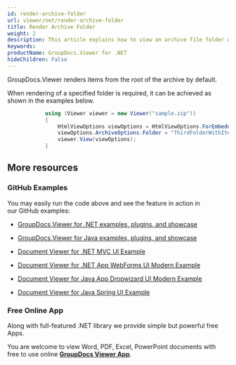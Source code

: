 ```yaml
---
id: render-archive-folder
url: viewer/net/render-archive-folder
title: Render Archive Folder
weight: 2
description: This article explains how to view an archive file folder with GroupDocs.Viewer within your .NET applications.
keywords: 
productName: GroupDocs.Viewer for .NET
hideChildren: False
---
```

GroupDocs.Viewer renders items from the root of the archive by default.

When rendering of a specified folder is required, it can be achieved as shown in the examples below.

```csharp
            using (Viewer viewer = new Viewer("sample.zip"))
            {              
                HtmlViewOptions viewOptions = HtmlViewOptions.ForEmbeddedResources();
                viewOptions.ArchiveOptions.Folder = "ThirdFolderWithItems";
                viewer.View(viewOptions);
            }

```

## More resources

### GitHub Examples

You may easily run the code above and see the feature in action in our GitHub examples:

*   [GroupDocs.Viewer for .NET examples, plugins, and showcase](https://github.com/groupdocs-viewer/GroupDocs.Viewer-for-.NET)
    
*   [GroupDocs.Viewer for Java examples, plugins, and showcase](https://github.com/groupdocs-viewer/GroupDocs.Viewer-for-Java)
    
*   [Document Viewer for .NET MVC UI Example](https://github.com/groupdocs-viewer/GroupDocs.Viewer-for-.NET-MVC) 
    
*   [Document Viewer for .NET App WebForms UI Modern Example](https://github.com/groupdocs-viewer/GroupDocs.Viewer-for-.NET-WebForms)
    
*   [Document Viewer for Java App Dropwizard UI Modern Example](https://github.com/groupdocs-viewer/GroupDocs.Viewer-for-Java-Dropwizard)
    
*   [Document Viewer for Java Spring UI Example](https://github.com/groupdocs-viewer/GroupDocs.Viewer-for-Java-Spring)
    

### Free Online App

Along with full-featured .NET library we provide simple but powerful free Apps.

You are welcome to view Word, PDF, Excel, PowerPoint documents with free to use online **[GroupDocs Viewer App](https://products.groupdocs.app/viewer)**.
